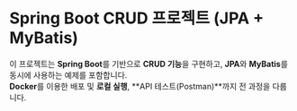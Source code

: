 # Spring Boot CRUD 프로젝트 (JPA + MyBatis)

이 프로젝트는 **Spring Boot**를 기반으로 **CRUD 기능**을 구현하고, **JPA**와 **MyBatis**를 동시에 사용하는 예제를 포함합니다.  
**Docker**를 이용한 배포 및 **로컬 실행**, **API 테스트(Postman)**까지 전 과정을 다룹니다.
